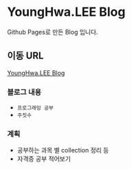 # YoungHwa.LEE Blog
Github Pages로 만든 Blog 입니다.

## 이동 URL
[YoungHwa.LEE Blog](https://issuehwa.github.io)

### 블로그 내용
- `프로그래밍 공부`
- `주짓수`

### 계획
- 공부하는 과목 별 collection 정리 등
- 자격증 공부 적어보기